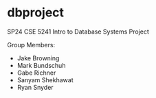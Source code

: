 # dbproject

SP24 CSE 5241 Intro to Database Systems Project

Group Members:

- Jake Browning
- Mark Bundschuh
- Gabe Richner
- Sanyam Shekhawat
- Ryan Snyder
